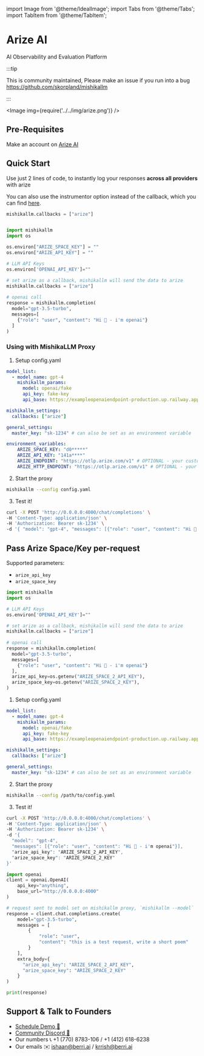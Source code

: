 
import Image from '@theme/IdealImage';
import Tabs from '@theme/Tabs';
import TabItem from '@theme/TabItem';

# Arize AI

AI Observability and Evaluation Platform

:::tip

This is community maintained, Please make an issue if you run into a bug
https://github.com/skorpland/mishikallm

:::

<Image img={require('../../img/arize.png')} />



## Pre-Requisites
Make an account on [Arize AI](https://app.arize.com/auth/login)

## Quick Start
Use just 2 lines of code, to instantly log your responses **across all providers** with arize

You can also use the instrumentor option instead of the callback, which you can find [here](https://docs.arize.com/arize/llm-tracing/tracing-integrations-auto/mishikallm).

```python
mishikallm.callbacks = ["arize"]
```

```python

import mishikallm
import os

os.environ["ARIZE_SPACE_KEY"] = ""
os.environ["ARIZE_API_KEY"] = ""

# LLM API Keys
os.environ['OPENAI_API_KEY']=""

# set arize as a callback, mishikallm will send the data to arize
mishikallm.callbacks = ["arize"]
 
# openai call
response = mishikallm.completion(
  model="gpt-3.5-turbo",
  messages=[
    {"role": "user", "content": "Hi 👋 - i'm openai"}
  ]
)
```

### Using with MishikaLLM Proxy

1. Setup config.yaml
```yaml
model_list:
  - model_name: gpt-4
    mishikallm_params:
      model: openai/fake
      api_key: fake-key
      api_base: https://exampleopenaiendpoint-production.up.railway.app/

mishikallm_settings:
  callbacks: ["arize"]

general_settings:
  master_key: "sk-1234" # can also be set as an environment variable

environment_variables:
    ARIZE_SPACE_KEY: "d0*****"
    ARIZE_API_KEY: "141a****"
    ARIZE_ENDPOINT: "https://otlp.arize.com/v1" # OPTIONAL - your custom arize GRPC api endpoint
    ARIZE_HTTP_ENDPOINT: "https://otlp.arize.com/v1" # OPTIONAL - your custom arize HTTP api endpoint. Set either this or ARIZE_ENDPOINT or Neither (defaults to https://otlp.arize.com/v1 on grpc)
```

2. Start the proxy

```bash
mishikallm --config config.yaml
```

3. Test it!

```bash
curl -X POST 'http://0.0.0.0:4000/chat/completions' \
-H 'Content-Type: application/json' \
-H 'Authorization: Bearer sk-1234' \
-d '{ "model": "gpt-4", "messages": [{"role": "user", "content": "Hi 👋 - i'm openai"}]}'
```

## Pass Arize Space/Key per-request

Supported parameters:
- `arize_api_key`
- `arize_space_key`

<Tabs>
<TabItem value="sdk" label="SDK">

```python
import mishikallm
import os

# LLM API Keys
os.environ['OPENAI_API_KEY']=""

# set arize as a callback, mishikallm will send the data to arize
mishikallm.callbacks = ["arize"]
 
# openai call
response = mishikallm.completion(
  model="gpt-3.5-turbo",
  messages=[
    {"role": "user", "content": "Hi 👋 - i'm openai"}
  ],
  arize_api_key=os.getenv("ARIZE_SPACE_2_API_KEY"),
  arize_space_key=os.getenv("ARIZE_SPACE_2_KEY"),
)
```

</TabItem>
<TabItem value="proxy" label="PROXY">

1. Setup config.yaml
```yaml
model_list:
  - model_name: gpt-4
    mishikallm_params:
      model: openai/fake
      api_key: fake-key
      api_base: https://exampleopenaiendpoint-production.up.railway.app/

mishikallm_settings:
  callbacks: ["arize"]

general_settings:
  master_key: "sk-1234" # can also be set as an environment variable
```

2. Start the proxy

```bash
mishikallm --config /path/to/config.yaml
```

3. Test it!

<Tabs>
<TabItem value="curl" label="CURL">

```bash
curl -X POST 'http://0.0.0.0:4000/chat/completions' \
-H 'Content-Type: application/json' \
-H 'Authorization: Bearer sk-1234' \
-d '{
  "model": "gpt-4",
  "messages": [{"role": "user", "content": "Hi 👋 - i'm openai"}],
  "arize_api_key": "ARIZE_SPACE_2_API_KEY",
  "arize_space_key": "ARIZE_SPACE_2_KEY"
}'
```
</TabItem>
<TabItem value="openai_python" label="OpenAI Python">

```python
import openai
client = openai.OpenAI(
    api_key="anything",
    base_url="http://0.0.0.0:4000"
)

# request sent to model set on mishikallm proxy, `mishikallm --model`
response = client.chat.completions.create(
    model="gpt-3.5-turbo",
    messages = [
        {
            "role": "user",
            "content": "this is a test request, write a short poem"
        }
    ],
    extra_body={
      "arize_api_key": "ARIZE_SPACE_2_API_KEY",
      "arize_space_key": "ARIZE_SPACE_2_KEY"
    }
)

print(response)
```
</TabItem>
</Tabs>
</TabItem>
</Tabs>

## Support & Talk to Founders

- [Schedule Demo 👋](https://calendly.com/d/4mp-gd3-k5k/berriai-1-1-onboarding-mishikallm-hosted-version)
- [Community Discord 💭](https://discord.gg/wuPM9dRgDw)
- Our numbers 📞 +1 (770) 8783-106 / ‭+1 (412) 618-6238‬
- Our emails ✉️ ishaan@berri.ai / krrish@berri.ai
